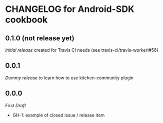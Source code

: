 # CHANGELOG for Android-SDK cookbook

## 0.1.0 (not release yet)

*Initial release* created for Travis CI needs (see travis-ci/travis-workeri#56)

## 0.0.1

*Dummy release* to learn how to use kitchen-community plugin

## 0.0.0

*First Draft*

* GH-1: example of closed issue / release item

